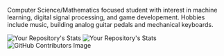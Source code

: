 Computer Science/Mathematics focused student with interest in machine learning, digital signal processing, and game developement. Hobbies include music, building analog guitar pedals and mechanical keyboards.

![Your Repository's Stats](https://github-readme-stats.vercel.app/api?username=bsumser&show_icons=true)
![Your Repository's Stats](https://github-readme-stats.vercel.app/api/top-langs/?username=bsumser&theme=blue-green)
![GitHub Contributors Image](https://contrib.rocks/image?repo=bsumser/fourierTransformer)

<!--
**bsumser/bsumser** is a ✨ _special_ ✨ repository because its `README.md` (this file) appears on your GitHub profile.

Here are some ideas to get you started:

- 🔭 I’m currently working on ...
- 🌱 I’m currently learning ...
- 👯 I’m looking to collaborate on ...
- 🤔 I’m looking for help with ...
- 💬 Ask me about ...
- 📫 How to reach me: ...
- 😄 Pronouns: ...
- ⚡ Fun fact: ...
-->
